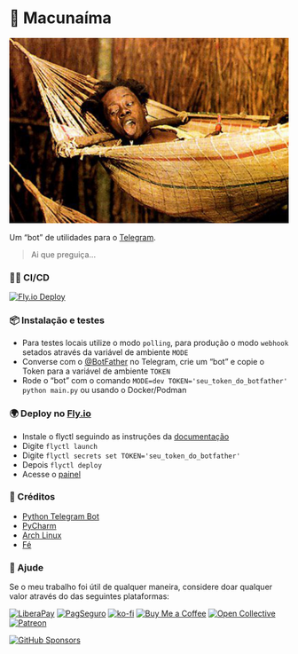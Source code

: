 # 🤖 Macunaíma

<!--suppress HtmlDeprecatedAttribute -->
<div align="center">
    <img src="./assets/macunaima2.jpg" alt="Macunaíma" />
</div>

Um “bot” de utilidades para o [Telegram](https://telegram.org).

> Ai que preguiça...

### 🏃‍♂️ CI/CD

[![Fly.io Deploy](https://github.com/sistematico/macunaima/actions/workflows/fly.yml/badge.svg)](https://github.com/sistematico/macunaima/actions/workflows/fly.yml)

### 📦 Instalação e testes

- Para testes locais utilize o modo `polling`, para produção o modo `webhook` setados através da variável de ambiente `MODE`
- Converse com o [@BotFather](https://t.me/botfather) no Telegram, crie um “bot” e copie o Token para a variável de ambiente `TOKEN`
- Rode o “bot” com o comando `MODE=dev TOKEN='seu_token_do_botfather' python main.py` ou usando o Docker/Podman

### 🌍 Deploy no [Fly.io](https://fly.io)

- Instale o flyctl seguindo as instruções da [documentação](https://fly.io/docs)
- Digite `flyctl launch`
- Digite `flyctl secrets set TOKEN='seu_token_do_botfather'`
- Depois `flyctl deploy`
- Acesse o [painel](https://fly.io/dashboard)

### 👏 Créditos

- [Python Telegram Bot](https://python-telegram-bot.org)
- [PyCharm](https://www.jetbrains.com/pycharm/)
- [Arch Linux](https://archlinux.org)
- [Fé](https://pt.wikipedia.org/wiki/Fé)

### 👏 Ajude

Se o meu trabalho foi útil de qualquer maneira, considere doar qualquer valor através do das seguintes plataformas:

[![LiberaPay](https://img.shields.io/badge/LiberaPay-gray?logo=liberapay&logoColor=white&style=flat-square)](https://liberapay.com/sistematico/donate) [![PagSeguro](https://img.shields.io/badge/PagSeguro-gray?logo=pagseguro&logoColor=white&style=flat-square)](https://pag.ae/bfxkQW) [![ko-fi](https://img.shields.io/badge/ko--fi-gray?logo=ko-fi&logoColor=white&style=flat-square)](https://ko-fi.com/K3K32RES9) [![Buy Me a Coffee](https://img.shields.io/badge/Buy_Me_a_Coffee-gray?logo=buy-me-a-coffee&logoColor=white&style=flat-square)](https://www.buymeacoffee.com/sistematico) [![Open Collective](https://img.shields.io/badge/Open_Collective-gray?logo=opencollective&logoColor=white&style=flat-square)](https://opencollective.com/sistematico) [![Patreon](https://img.shields.io/badge/Patreon-gray?logo=patreon&logoColor=white&style=flat-square)](https://patreon.com/sistematico)


[![GitHub Sponsors](https://img.shields.io/github/sponsors/sistematico?label=Github%20Sponsors)](https://github.com/sponsors/sistematico)
